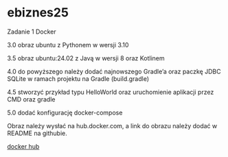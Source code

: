 # ebiznes25

Zadanie 1 Docker

3.0 obraz ubuntu z Pythonem w wersji 3.10

3.5 obraz ubuntu:24.02 z Javą w wersji 8 oraz Kotlinem

4.0 do powyższego należy dodać najnowszego Gradle’a oraz paczkę JDBC
SQLite w ramach projektu na Gradle (build.gradle)

4.5 stworzyć przykład typu HelloWorld oraz uruchomienie aplikacji
przez CMD oraz gradle

5.0 dodać konfigurację docker-compose

Obraz należy wysłać na hub.docker.com, a link do obrazu należy dodać w
README na githubie.

[docker hub](https://hub.docker.com/r/th4nn/ebiz1)
